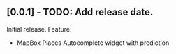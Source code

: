 ## [0.0.1] - TODO: Add release date.

Initial release.
Feature:
- MapBox Places Autocomplete widget with prediction
